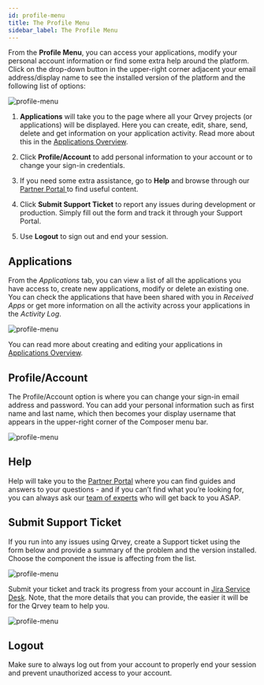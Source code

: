 ```yaml
---
id: profile-menu
title: The Profile Menu
sidebar_label: The Profile Menu
---
```


<div style={{textAlign: "justify"}}>

From the **Profile Menu**, you can access your applications, modify your personal account information or find some extra help around the platform. Click on the drop-down button in the upper-right corner adjacent your email address/display name to see the installed version of the platform and the following list of options:

![profile-menu](https://s3.amazonaws.com/cdn.qrvey.com/documentation_assets/partner-portal/qrvey-composer/profile-menu/profile-menu_1.png#thumbnail-40)  

1. **Applications** will take you to the page where all your Qrvey projects (or applications) will be displayed. Here you can create, edit, share, send, delete and get information on your application activity. Read more about this in the <a href="docs/qrvey-composer/application/overview" target="_blank"> Applications Overview</a>. 

2. Click **Profile/Account** to add personal information to your account or to change your sign-in credentials.

3. If you need some extra assistance, go to **Help** and browse through our <a href="https://partners.qrvey.com/" target="_blank">Partner Portal </a> to find useful content.  

4. Click **Submit Support Ticket** to report any issues during development or production. Simply fill out the form and track it through your Support Portal.

5. Use **Logout** to sign out and end your session.

##  Applications

From the *Applications* tab, you can view a list of all the applications you have access to, create new applications, modify or delete an existing one.  You can check the applications that have been shared with you in *Received Apps* or get more information on all the activity across your applications in the *Activity Log*. 

![profile-menu](https://s3.amazonaws.com/cdn.qrvey.com/documentation_assets/partner-portal/qrvey-composer/profile-menu/profile-menu_2.png#thumbnail)

You can read more about creating and editing your applications in <a href="docs/qrvey-composer/application/overview" target="_blank"> Applications Overview</a>.

## Profile/Account 

The Profile/Account option is where you can change your sign-in email address and password.  You can add your personal information such as first name and last name, which then becomes your display username that appears in the upper-right corner of the Composer menu bar.

![profile-menu](https://s3.amazonaws.com/cdn.qrvey.com/documentation_assets/partner-portal/qrvey-composer/profile-menu/profile-menu_3.png#thumbnail-60)

## Help

Help will take you to the <a href="https://partners.qrvey.com/" target="_blank">Partner Portal</a> where you can find guides and answers to your questions - and if you can’t find what you’re looking for, you can always ask our <a href="https://partners.qrvey.com/docs/faqs/ask-us/" target="_blank">team of experts</a> who will get back to you ASAP.

## Submit Support Ticket

If you run into any issues using Qrvey, create a Support ticket using the form below and provide a summary of the problem and the version installed. Choose the component the issue is affecting from the list.

![profile-menu](https://s3.amazonaws.com/cdn.qrvey.com/documentation_assets/partner-portal/qrvey-composer/profile-menu/profile-menu_4.jpg#thumbnail-60)

Submit your ticket and track its progress from your account in <a href="https://www.google.com/url?q=https://qrveydev.atlassian.net/servicedesk/&sa=D&source=docs&ust=1643648434538034&usg=AOvVaw2GDQ2g0F0K2ScFHSx-F18c" target="_blank"> Jira Service Desk</a>. Note, that the more details that you can provide, the easier it will be for the Qrvey team to help you.

![profile-menu](https://s3.amazonaws.com/cdn.qrvey.com/documentation_assets/partner-portal/qrvey-composer/profile-menu/profile-menu_5.jpg#thumbnail-60)

## Logout

Make sure to always log out from your account to properly end your session and prevent unauthorized access to your account.

</div>

